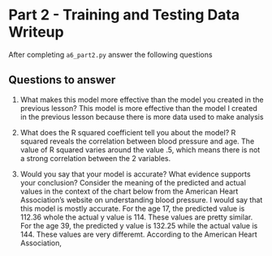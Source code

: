 # Part 2 - Training and Testing Data Writeup

After completing `a6_part2.py` answer the following questions

## Questions to answer

1. What makes this model more effective than the model you created in the previous lesson?
This model is more effective than the model I created in the previous lesson because there is more data used to make analysis

2. What does the R squared coefficient tell you about the model?
R squared reveals the correlation between blood pressure and age. The value of R squared varies around the value .5, which means there is not a strong correlation between the 2 variables.

3. Would you say that your model is accurate? What evidence supports your conclusion? Consider the meaning of the predicted and actual values in the context of the chart below from the American Heart Association’s website on understanding blood pressure.
I would say that this model is mostly accurate. For the age 17, the predicted value is 112.36 whole the actual y value is 114. These values are pretty similar. For the age 39, the predicted y value is 132.25 while the actual value is 144. These values are very differemt. According to the American Heart Association, 